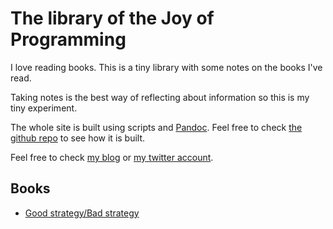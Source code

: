 # The library of the Joy of Programming

I love reading books. This is a tiny library with some notes on the books I've read.

Taking notes is the best way of reflecting about information so this is my tiny experiment.

The whole site is built using scripts and [Pandoc](http://www.pandoc.org). Feel free to check [the github repo](https://github.com/rafadc/library.joy.pm) to see how it is built.

Feel free to check [my blog](http://joy.pm) or [my twitter account](https://twitter.com/rafadc/).

## Books

* [Good strategy/Bad strategy](/books/good-strategy-bad-strategy.html)